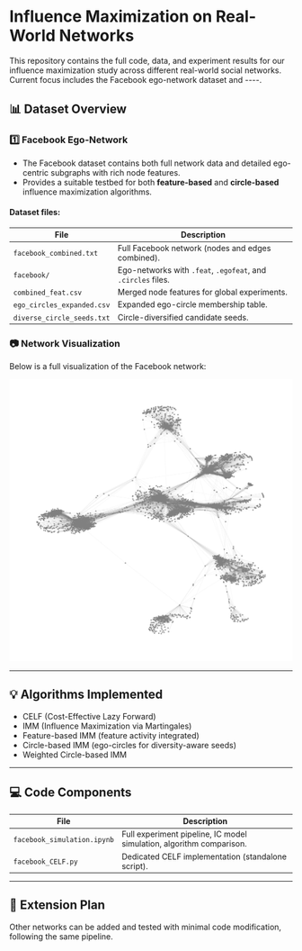 # Influence Maximization on Real-World Networks

This repository contains the full code, data, and experiment results for our influence maximization study across different real-world social networks. Current focus includes the Facebook ego-network dataset and ----.

## 📊 Dataset Overview

### 1️⃣ Facebook Ego-Network

* The Facebook dataset contains both full network data and detailed ego-centric subgraphs with rich node features.
* Provides a suitable testbed for both **feature-based** and **circle-based** influence maximization algorithms.

#### Dataset files:

| File                       | Description                                                  |
| -------------------------- | ------------------------------------------------------------ |
| `facebook_combined.txt`    | Full Facebook network (nodes and edges combined).            |
| `facebook/`                | Ego-networks with `.feat`, `.egofeat`, and `.circles` files. |
| `combined_feat.csv`        | Merged node features for global experiments.                 |
| `ego_circles_expanded.csv` | Expanded ego-circle membership table.                        |
| `diverse_circle_seeds.txt` | Circle-diversified candidate seeds.                          |

### 📷 Network Visualization

Below is a full visualization of the Facebook network:

<img src="facebook_network/facebook_network.png" width="600"/>

---

## 💡 Algorithms Implemented

* CELF (Cost-Effective Lazy Forward)
* IMM (Influence Maximization via Martingales)
* Feature-based IMM (feature activity integrated)
* Circle-based IMM (ego-circles for diversity-aware seeds)
* Weighted Circle-based IMM
---

## 💻 Code Components

| File                        | Description                                                          |
| --------------------------- | -------------------------------------------------------------------- |
| `facebook_simulation.ipynb` | Full experiment pipeline, IC model simulation, algorithm comparison. |
| `facebook_CELF.py`          | Dedicated CELF implementation (standalone script).                   |

---

## 📌 Extension Plan

Other networks can be added and tested with minimal code modification, following the same pipeline.
